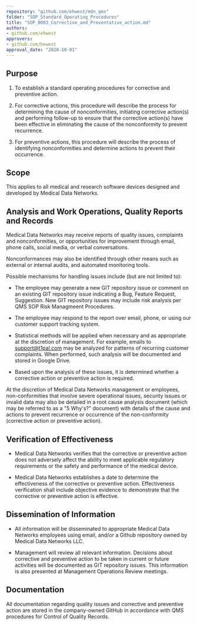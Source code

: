 ```yaml
---
repository: "github.com/ehwest/mdn_qms"
folder: "SOP_Standard_Operating_Procedures"
title: "SOP_0003_Corrective_and_Preventative_action.md"
authors:
- github.com/ehwest
approvers:
- github.com/bewest
approval_date: "2020-10-01"
---
```



## Purpose

1. To establish a standard operating procedures for corrective and preventive action.

2. For corrective actions, this procedure will describe the process for determining the cause of nonconformities, initiating corrective action(s) and performing follow-up to ensure that the corrective action(s) have been effective in eliminating the cause of the nonconformity to prevent recurrence.

3. For preventive actions, this procedure will describe the process of identifying nonconformities and determine actions to prevent their occurrence.

## Scope

This applies to all medical and research software devices designed and developed by Medical Data Networks.

## Analysis and Work Operations, Quality Reports and Records

Medical Data Networks may receive reports of quality issues, complaints and nonconformities, or opportunities for improvement through email, phone calls, social media, or verbal conversations. 

Nonconformances may also be identified through other means such as external or internal audits, and automated monitoring tools. 

Possible mechanisms for handling issues include (but are not limited to):

 * The employee may generate a new GIT repository issue or comment on an existing GIT repository issue indicating a Bug, Feature Request, Suggestion. New GIT repository issues may include risk analysis per QMS SOP Risk Managmeent Procedures.
 
 * The employee may respond to the report over email, phone, or using our customer support tracking system.
 
 * Statistical methods will be applied when necessary and as appropriate at the discretion of management. For example, emails to [support@t1pal.com](mailto:support@t1pal.com) may be analyzed for patterns of recurring customer complaints. When performed, such analysis will be documented and stored in Google Drive.
 
 * Based upon the analysis of these issues, it is determined whether a corrective action or preventive action is required.

At the discretion of Medical Data Networks management or employees, non-conformities that involve severe operational issues, security issues or invalid data may also be detailed in a root cause analysis document (which may be referred to as a &quot;5 Why&#39;s?&quot; document) with details of the cause and actions to prevent recurrence or occurrence of the non-conformity (corrective action or preventive action).

## Verification of Effectiveness

 * Medical Data Networks verifies that the corrective or preventive action does not adversely affect the ability to meet applicable regulatory requirements or the safety and performance of the medical device.
 
 * Medical Data Networks establishes a date to determine the effectiveness of the corrective or preventive action. Effectiveness verification shall include objective evidence to demonstrate that the corrective or preventive action is effective.

## Dissemination of Information

 * All information will be disseminated to appropriate Medical Data Networks employees using email, and/or a Github repository owned by Medical Data Networks LLC.
 
 * Management will review all relevant information. Decisions about corrective and preventive action to be taken in current or future activities will be documented as GIT repository issues. This information is also presented at Management Operations Review meetings.

## Documentation

All documentation regarding quality issues and corrective and preventive action are stored in the company-owned  GitHub in accordance with QMS procedures for Control of Quality Records.

